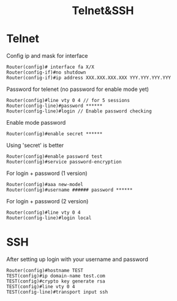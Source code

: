 <h1 align="center">Telnet&SSH</h1>

# Telnet

Config ip and mask for interface

```
Router(config)# interface fa X/X
Router(config-if)#no shutdown
Router(config-if)#ip address XXX.XXX.XXX.XXX YYY.YYY.YYY.YYY
```

Password for telenet (no password for enable mode yet)

```
Router(config)#line vty 0 4 // for 5 sessions
Router(config-line)#password ******
Router(config-line)#login // Enable password checking
```

Enable mode password

```
Router(config)#enable secret ******
```

Using 'secret' is better

```
Router(config)#enable password test
Router(config)#service password-encryption
```

For login + password (1 version)

```
Router(config)#aaa new-model
Router(config)#username ###### password ******
```

For login + password (2 version)

```
Router(config)#line vty 0 4
Router(config-line)#login local
```

# SSH

After setting up login with your username and password

```
Router(config)#hostname TEST
TEST(config)#ip domain-name test.com
TEST(config)#crypto key generate rsa
TEST(config)#line vty 0 4
TEST(config-line)#transport input ssh
```
